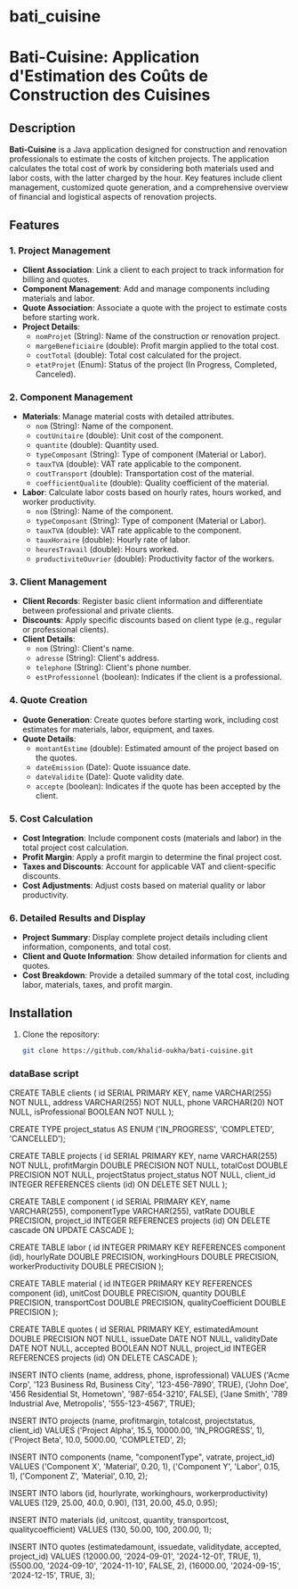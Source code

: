 # bati_cuisine

# Bati-Cuisine: Application d'Estimation des Coûts de Construction des Cuisines

## Description

**Bati-Cuisine** is a Java application designed for construction and renovation professionals to estimate the costs of kitchen projects. The application calculates the total cost of work by considering both materials used and labor costs, with the latter charged by the hour. Key features include client management, customized quote generation, and a comprehensive overview of financial and logistical aspects of renovation projects.

## Features

### 1. Project Management
- **Client Association**: Link a client to each project to track information for billing and quotes.
- **Component Management**: Add and manage components including materials and labor.
- **Quote Association**: Associate a quote with the project to estimate costs before starting work.
- **Project Details**:
  - `nomProjet` (String): Name of the construction or renovation project.
  - `margeBeneficiaire` (double): Profit margin applied to the total cost.
  - `coutTotal` (double): Total cost calculated for the project.
  - `etatProjet` (Enum): Status of the project (In Progress, Completed, Canceled).

### 2. Component Management
- **Materials**: Manage material costs with detailed attributes.
  - `nom` (String): Name of the component.
  - `coutUnitaire` (double): Unit cost of the component.
  - `quantite` (double): Quantity used.
  - `typeComposant` (String): Type of component (Material or Labor).
  - `tauxTVA` (double): VAT rate applicable to the component.
  - `coutTransport` (double): Transportation cost of the material.
  - `coefficientQualite` (double): Quality coefficient of the material.
- **Labor**: Calculate labor costs based on hourly rates, hours worked, and worker productivity.
  - `nom` (String): Name of the component.
  - `typeComposant` (String): Type of component (Material or Labor).
  - `tauxTVA` (double): VAT rate applicable to the component.
  - `tauxHoraire` (double): Hourly rate of labor.
  - `heuresTravail` (double): Hours worked.
  - `productiviteOuvrier` (double): Productivity factor of the workers.

### 3. Client Management
- **Client Records**: Register basic client information and differentiate between professional and private clients.
- **Discounts**: Apply specific discounts based on client type (e.g., regular or professional clients).
- **Client Details**:
  - `nom` (String): Client's name.
  - `adresse` (String): Client's address.
  - `telephone` (String): Client's phone number.
  - `estProfessionnel` (boolean): Indicates if the client is a professional.

### 4. Quote Creation
- **Quote Generation**: Create quotes before starting work, including cost estimates for materials, labor, equipment, and taxes.
- **Quote Details**:
  - `montantEstime` (double): Estimated amount of the project based on the quotes.
  - `dateEmission` (Date): Quote issuance date.
  - `dateValidite` (Date): Quote validity date.
  - `accepte` (boolean): Indicates if the quote has been accepted by the client.

### 5. Cost Calculation
- **Cost Integration**: Include component costs (materials and labor) in the total project cost calculation.
- **Profit Margin**: Apply a profit margin to determine the final project cost.
- **Taxes and Discounts**: Account for applicable VAT and client-specific discounts.
- **Cost Adjustments**: Adjust costs based on material quality or labor productivity.

### 6. Detailed Results and Display
- **Project Summary**: Display complete project details including client information, components, and total cost.
- **Client and Quote Information**: Show detailed information for clients and quotes.
- **Cost Breakdown**: Provide a detailed summary of the total cost, including labor, materials, taxes, and profit margin.

## Installation

1. Clone the repository:
   ```bash
   git clone https://github.com/khalid-oukha/bati-cuisine.git


### dataBase script

CREATE TABLE clients
(
id SERIAL PRIMARY KEY,
name VARCHAR(255) NOT NULL,
address VARCHAR(255) NOT NULL,
phone VARCHAR(20)  NOT NULL,
isProfessional BOOLEAN NOT NULL
);

CREATE TYPE project_status AS ENUM ('IN_PROGRESS', 'COMPLETED', 'CANCELLED');

CREATE TABLE projects
(
id SERIAL PRIMARY KEY,
name VARCHAR(255)     NOT NULL,
profitMargin DOUBLE PRECISION NOT NULL,
totalCost DOUBLE PRECISION NOT NULL,
projectStatus project_status NOT NULL,
client_id INTEGER REFERENCES clients (id) ON DELETE SET NULL
);

CREATE TABLE component
(
id SERIAL PRIMARY KEY,
name VARCHAR(255),
componentType VARCHAR(255),
vatRate DOUBLE PRECISION,
project_id INTEGER REFERENCES projects (id) ON DELETE cascade ON UPDATE CASCADE
);

CREATE TABLE labor
(
id INTEGER PRIMARY KEY REFERENCES component (id),
hourlyRate DOUBLE PRECISION,
workingHours DOUBLE PRECISION,
workerProductivity DOUBLE PRECISION
);

CREATE TABLE material
(
id INTEGER PRIMARY KEY REFERENCES component (id),
unitCost DOUBLE PRECISION,
quantity DOUBLE PRECISION,
transportCost DOUBLE PRECISION,
qualityCoefficient DOUBLE PRECISION
);

CREATE TABLE quotes
(
id SERIAL PRIMARY KEY,
estimatedAmount DOUBLE PRECISION NOT NULL,
issueDate DATE NOT NULL,
validityDate DATE NOT NULL,
accepted BOOLEAN NOT NULL,
project_id INTEGER REFERENCES projects (id) ON DELETE CASCADE
);

INSERT INTO clients (name, address, phone, isprofessional)
VALUES ('Acme Corp', '123 Business Rd, Business City', '123-456-7890', TRUE),
('John Doe', '456 Residential St, Hometown', '987-654-3210', FALSE),
('Jane Smith', '789 Industrial Ave, Metropolis', '555-123-4567', TRUE);

INSERT INTO projects (name, profitmargin, totalcost, projectstatus, client_id)
VALUES ('Project Alpha', 15.5, 10000.00, 'IN_PROGRESS', 1),
('Project Beta', 10.0, 5000.00, 'COMPLETED', 2);

INSERT INTO components (name, "componentType", vatrate, project_id)
VALUES ('Component X', 'Material', 0.20, 1),
('Component Y', 'Labor', 0.15, 1),
('Component Z', 'Material', 0.10, 2);

INSERT INTO labors (id, hourlyrate, workinghours, workerproductivity)
VALUES (129, 25.00, 40.0, 0.90),
(131, 20.00, 45.0, 0.95);

INSERT INTO materials (id, unitcost, quantity, transportcost, qualitycoefficient)
VALUES (130, 50.00, 100, 200.00, 1);

INSERT INTO quotes (estimatedamount, issuedate, validitydate, accepted, project_id)
VALUES (12000.00, '2024-09-01', '2024-12-01', TRUE, 1),
(5500.00, '2024-09-10', '2024-11-10', FALSE, 2),
(16000.00, '2024-09-15', '2024-12-15', TRUE, 3);
